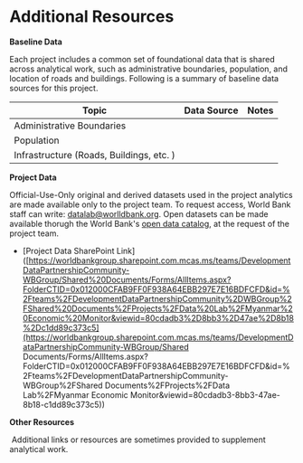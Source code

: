 # Additional Resources

**Baseline Data**

Each project includes a common set of foundational data that is shared across analytical work, such as administrative boundaries, population, and location of roads and buildings. Following is a summary of baseline data sources for this project. 

| Topic                                    | Data Source | Notes |
| ---------------------------------------- | ----------- | ----- |
| Administrative Boundaries                |             |       |
| Population                               |             |       |
| Infrastructure (Roads, Buildings, etc. ) |             |       |

**Project Data**

Official-Use-Only original and derived datasets used in the project analytics are made available only to the project team. To request access, World Bank staff can write: datalab@worlldbank.org. Open datasets can be made available thorugh the World Bank's [open data catalog](https://datacatalog.worldbank.org/), at the request of the project team. 

* [Project Data SharePoint Link]([https://worldbankgroup.sharepoint.com.mcas.ms/teams/DevelopmentDataPartnershipCommunity-WBGroup/Shared%20Documents/Forms/AllItems.aspx?FolderCTID=0x012000CFAB9FF0F938A64EBB297E7E16BDFCFD&id=%2Fteams%2FDevelopmentDataPartnershipCommunity%2DWBGroup%2FShared%20Documents%2FProjects%2FData%20Lab%2FMyanmar%20Economic%20Monitor&viewid=80cdadb3%2D8bb3%2D47ae%2D8b18%2Dc1dd89c373c5](https://worldbankgroup.sharepoint.com.mcas.ms/teams/DevelopmentDataPartnershipCommunity-WBGroup/Shared Documents/Forms/AllItems.aspx?FolderCTID=0x012000CFAB9FF0F938A64EBB297E7E16BDFCFD&id=%2Fteams%2FDevelopmentDataPartnershipCommunity-WBGroup%2FShared Documents%2FProjects%2FData Lab%2FMyanmar Economic Monitor&viewid=80cdadb3-8bb3-47ae-8b18-c1dd89c373c5))

**Other Resources**

​	Additional links or resources are sometimes provided to supplement analytical work. 

